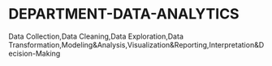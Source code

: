 # DEPARTMENT-DATA-ANALYTICS
Data Collection,Data Cleaning,Data Exploration,Data Transformation,Modeling&amp;Analysis,Visualization&amp;Reporting,Interpretation&amp;Decision-Making
